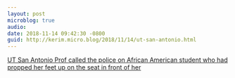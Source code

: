 ```yaml
---
layout: post
microblog: true
audio: 
date: 2018-11-14 09:42:30 -0800
guid: http://kerim.micro.blog/2018/11/14/ut-san-antonio.html
---
```

[UT San Antonio Prof called the police on African American student who had propped her feet up on the seat in front of her](https://www.insidehighered.com/news/2018/11/14/ut-san-antonio-investigates-whether-student-escorted-out-class-having-feet-propped?utm_content=buffer2937e&utm_medium=social&utm_source=facebook&utm_campaign=IHEbuffer)

